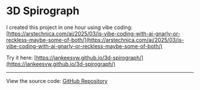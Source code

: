 # 3D Spirograph

I created this project in one hour using vibe coding: [https://arstechnica.com/ai/2025/03/is-vibe-coding-with-ai-gnarly-or-reckless-maybe-some-of-both/](https://arstechnica.com/ai/2025/03/is-vibe-coding-with-ai-gnarly-or-reckless-maybe-some-of-both/)

Try it here: [https://jankeesvw.github.io/3d-spirograph/](https://jankeesvw.github.io/3d-spirograph/)

---

View the source code: [GitHub Repository](https://github.com/jankeesvw/3d-spirograph) 
